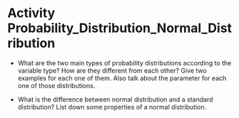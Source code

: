 # Activity Probability_Distribution_Normal_Distribution


- What are the two main types of probability distributions according to the variable type? How are they different from each other? Give two examples for each one of them. Also talk about the parameter for each one of those distributions.

- What is the difference between normal distribution and a standard distribution? List down some properties of a normal distribution.
